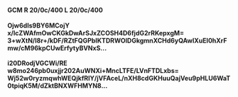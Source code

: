 #### GCM R 20/0c/400 L 20/0c/400 
**Ojw6dls9BY6MCojY**<br/>**x/lcZWAfmOwCKGkDwArSJxZCOSH4D6fjdG2rRKepxgM=**<br/>**3+wXtN/l8r+/kDF/RZtFQGPbIKTDRWOlDGkgmnXCHd6yQAwlXuEl0hXrFmw/cM96kpCUwErfytyBVNxS...**<br/><br/> 
**i20DRodjVGCWi/RE**<br/>**w8mo246pb0uxjjr202AuWNXi+MncLTFE/LVnFTDLxbs=**<br/>**Wj52w0ryzmqwhWEQjkfRIY/jVFAceL/nXH8cdGKHuuQajVeu9pHLU6WaT0tpiqK5M/dZktBNXWFHMYN8...**
